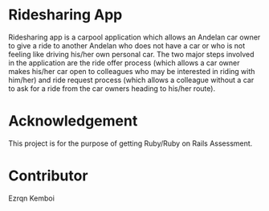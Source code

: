 # Ridesharing App

Ridesharing app is a carpool application which allows an Andelan car owner to give a ride to another Andelan who does not have a car or who is not feeling like driving his/her own personal car. The two major steps involved in the application are the ride offer process (which allows a car owner makes his/her car open to colleagues who may be interested in riding with him/her)  and ride request process (which allows a colleague without a car to ask for a ride from the car owners heading to his/her route).

# Acknowledgement

This project is for the purpose of getting Ruby/Ruby on Rails Assessment. 

# Contributor 

Ezrqn Kemboi
